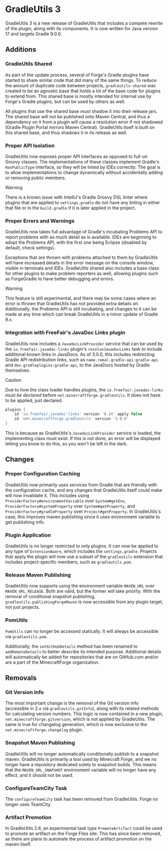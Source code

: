 # GradleUtils 3

GradleUtils 3 is a new release of GradleUtils that includes a compete rewrite of
the plugin, along with its components. It is now written for Java version 17 and
targets Gradle 9.0.0.

## Additions

### GradleUtils Shared

As part of the update process, several of Forge's Gradle plugins have started to
share similar code that did many of the same things. To reduce the amount of
duplicate code between projects, `gradleutils-shared` was created to be an
agnostic base that holds a lot of the base code for plugins to extend from. This
shared base is mostly intended for internal use by Forge's Gradle plugins, but
can be used by others as well.

All plugins that use the shared base *must* shadow it into their release jars.
The shared base will not be published onto Maven Central, and thus a dependency
on it from a plugin will cause a resolution error if not shadowed (Gradle Plugin
Portal mirrors Maven Central). GradleUtils itself is built on this shared base,
and thus shadows it in its release as well.

### Proper API Isolation

GradleUtils now exposes proper API interfaces as opposed to full-on Groovy
classes. The implementations of these classes implement Gradle's `HasPublicType`
interface, so they will be linted by IDEs correctly. The goal is to allow
implementations to change dynamically without accidentally adding or removing
public members.

> [!WARNING]
> There is a known issue with IntelliJ's Gradle Groovy DSL linter where plugins
> that are applied to `settings.gradle` do not have any linting in either that
> file or in the `build.gradle` if it is later applied in the project.

### Proper Errors and Warnings

GradleUtils now takes full advantage of Gradle's incubating Problems API to
report problems with as much detail as is available. IDEs are beginning to
adopt the Problems API, with the first one being Eclipse (disabled by default,
check settings).

Exceptions that are thrown with problems attached to them by GradleUtils will
have increased details in the error message on the console window, visible in
terminals and IDEs. GradleUtils shared also includes a base class for other
plugins to make problem reporters as well, allowing plugins such as ForgeGradle
to have better debugging and errors.

> [!WARNING]
> This feature is still experimental, and there may be some cases where an error
> is thrown that GradleUtils has not provided extra details on. Additionally,
> the Problems API is still incubating, and changes to it can be made at any
> time which can break GradleUtils in a minor update of Gradle 9.x.

### Integration with FreeFair's JavaDoc Links plugin

GradleUtils now includes a `JavadocLinkProvider` service that can be used by
the `io.freefair.javadoc-links` plugin's `resolveJavadocLinks` task to include
additional known links in JavaDocs. As of 3.0.0, this includes redirecting
Gradle API redistribution links, such as `name.remal.gradle-api:gradle-api` and
`dev.gradleplugins:gradle-api`, to the JavaDocs hosted by Gradle themselves.

> [!CAUTION]
> Due to how the class loader handles plugins, the `io.freefair.javadoc-links`
> *must be declared* before `net.minecraftforge.gradleutils`. It does not have
> to be applied, just declared.
> ```groovy
> plugins {
>     id 'io.freefair.javadoc-links' version '8.14' apply false
>     id 'net.minecraftforge.gradleutils' version '3.0.0'
> }
> ```
> This is because as GradleUtils's `JavadocLinkProvider` service is loaded, the
> implementing class must exist. If this is not done, an error will be displayed
> letting you know to do this, so you won't be left in the dark.

## Changes

### Proper Configuration Caching

GradleUtils now primarily uses services from Gradle that are friendly with the
configuration cache, and any changes that GradleUtils itself could make will now
invalidate it. This includes using `ProviderFactory#environmentVariable` over
`System#getEnv`, `ProviderFactory#systemProperty` over `System#getProperty`, and
`ProviderFactory#gradleProperty` over `Project#getProperty`. In GradleUtils's
case, this improves maven publishing since it uses environment variable to get
publishing info.

### Plugin Application

GradleUtils is no longer restricted to only plugins. It can now be applied to
any type of `ExtensionAware`, which includes the `settings.gradle`. Projects
that apply the plugin will now use a subset of the `gradleutils` extension that
includes project-specific members, such as `gradleutils.pom`.

### Release Maven Publishing

GradleUtils now supports using the environment variable `MAVEN_URL` over
`MAVEN_URL_RELEASE`. Both are valid, but the former will take priority. With the
removal of conditional snapshot publishing, `gradleutils.publishingForgeMaven`
is now accessible from any plugin target, not just projects.

### PomUtils

`PomUtils` can no longer be accessed statically. It will always be accessible
via `gradleutils.pom`.

Additionally, the `setGitHubDetails` method has been renamed to
`addRemoteDetails` to better describe its intended purpose. Additional details
will automatically be added for repositories that are on GitHub.com and/or are
a part of the MinecraftForge organization.

## Removals

### Git Version Info

The most important change is the removal of the Git version info (accessible in
2.x via `gradleutils.gitInfo`), along with its related methods for calculating
version numbers. This logic is now contained in a new plugin,
`net.minecraftforge.gitversion`, which is *not* applied by GradleUtils. The same
is true for changelog generation, which is now exclusive to the
`net.minecraftforge.changelog` plugin.

### Snapshot Maven Publishing

GradleUtils will no longer automatically conditionally publish to a snapshot
maven. GradleUtils is primarily a tool used by Minecraft Forge, and we no longer
have a repository dedicated solely to snapshot builds. This means that the
`MAVEN_URL_SNAPSHOT` environment variable will no longer have any effect, and it
should not be used.

### ConfigureTeamCity Task

The `configureTeamCity` task has been removed from GradleUtils. Forge no longer
uses TeamCity.

### Artifact Promotion

In GradleUtils 2.6, an experimental task type `PromoteArtifact` could be used to
promote an artifact on the Forge Files site. This has since been removed, as
there are plans to automate the process of artifact promotion on the maven
itself.
